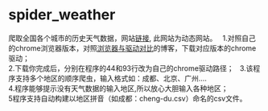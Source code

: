 # spider_weather
爬取全国各个城市的历史天气数据，网站[链接](https://www.aqistudy.cn/historydata/), 此网站为动态网站。   
1.对照自己的chrome浏览器版本，对照[浏览器与驱动对比](https://blog.csdn.net/huilan_same/article/details/51896672)的博客，下载对应版本的chrome驱动；     
2.下载你完成后，分别在程序的44和93行改为自己的chrome驱动路径；      
3.该程序支持多个地区的顺序爬虫，输入格式如：成都、北京、广州....      
4.程序能够提示没有天气数据的输入地区,所以放心大胆输入各种地区；      
5程序支持自动构建以地区拼音（如成都：cheng-du.csv）命名的csv文件。    
